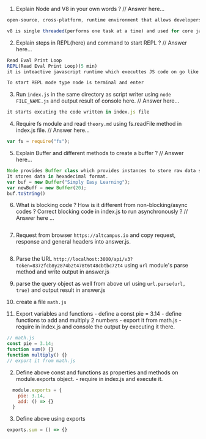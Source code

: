 1. Explain Node and V8 in your own words ? 
// Answer here...
  ```js
  open-source, cross-platform, runtime environment that allows developers to create all application and it is built around Google’s V8 JavaScript engine which is primarily written in JavaScript.

  v8 is single threaded(performs one task at a time) and used for core javascript computation.
  ```


2. Explain steps in REPL(here) and command to start REPL ?
// Answer here...
  ```js
  Read Eval Print Loop
  REPL(Read Eval Print Loop)(5 min)
  it is inteactive javascript runtime which executtes JS code on go like console in browsers, starts event loop in background and waits for code snippets.

  To start REPL mode type node is terminal and enter 
  ```

3. Run `index.js` in the same directory as script writer using `node FILE_NAME.js` and output result of console here.
// Answer here...
  ```js
  it starts excuting the code written in index.js file
  ```

4. Require fs module and read `theory.md` using fs.readFile method in index.js file.
// Answer here...
  ```js
  var fs = require("fs");
  ```

5. Explain Buffer and different methods to create a buffer ?
// Answer here...
  ```js
  Node provides Buffer class which provides instances to store raw data similar to an array of integers but corresponds to a raw memory allocation outside the V8 heap.
  It stores data in hexadecimal format.
  var buf = new Buffer("Simply Easy Learning");
  var newBuff = new Buffer(20);
  buf.toString()
  ```


6. What is blocking code ? How is it different from non-blocking/async codes ? Correct blocking code in index.js to run asynchronously ?
// Answer here ...
  ```js

  ```


7. Request from browser `https://altcampus.io` and copy request, response and general headers into answer.js.
```js

```

8. Parse the URL `http://localhost:3000/api/v3?token=8372fcb8y2874b2t478t6t48cbtbc72t4` using `url` module's parse method and write output in answer.js

9. parse the query object as well from above url using `url.parse(url, true)` and output result in answer.js

10. create a file `math.js`
  1. Export variables and functions
    - define a const pie = 3.14
    - define functions to add and multiply 2 numbers
    - export it from math.js
    - require in index.js and console the output by executing it there.
```js
// math.js
const pie = 3.14;
function sum() {}
function multiply() {}
// export it from math.js
```

  2. Define above const and functions as properties and methods on module.exports object.
    - require in index.js and execute it.

```js
  module.exports = {
    pie: 3.14,
    add: () => {}
  }
```
  3. Define above using exports 

```js
exports.sum = () => {}
```
